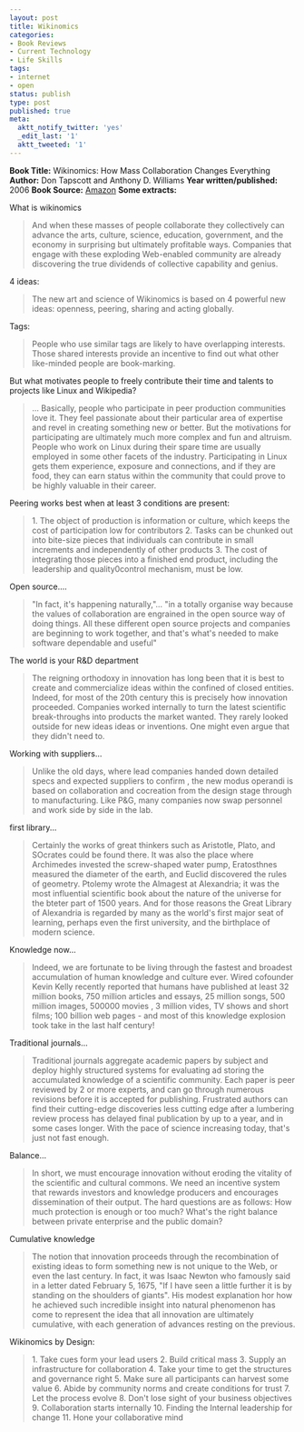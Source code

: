 ```yaml
---
layout: post
title: Wikinomics
categories:
- Book Reviews
- Current Technology
- Life Skills
tags:
- internet
- open
status: publish
type: post
published: true
meta:
  aktt_notify_twitter: 'yes'
  _edit_last: '1'
  aktt_tweeted: '1'
---
```

<strong>Book Title:</strong> Wikinomics: How Mass Collaboration Changes Everything
<strong> Author:</strong> Don Tapscott and Anthony D. Williams
<strong> Year written/published:</strong> 2006
<strong> Book Source:</strong> <a href="http://www.amazon.com/Wikinomics-Mass-Collaboration-Changes-Everything/dp/1591841380">Amazon</a>
<strong> Some extracts:</strong>

What is wikinomics
<blockquote>And when these masses of people collaborate they collectively can advance the arts, culture, science, education, government, and the economy in surprising but ultimately profitable ways. Companies that engage with these exploding Web-enabled community are already discovering the true dividends of collective capability and genius.</blockquote>
4 ideas:
<blockquote>The new art and science of Wikinomics is based on 4 powerful new ideas: openness, peering, sharing and acting globally.</blockquote>
Tags:
<blockquote>People who use similar tags are likely to have overlapping interests. Those shared interests provide an incentive to find out what other like-minded people are book-marking.</blockquote>
But what motivates people to freely contribute their time and talents to projects like Linux and Wikipedia?
<blockquote>... Basically, people who participate in peer production communities love it. They feel passionate about their particular area of expertise and revel in creating something new or better. But the motivations for participating are ultimately much more complex and fun and altruism. People who work on Linux during their spare time are usually employed in some other facets of the industry. Participating in Linux gets them experience, exposure and connections, and if they are food, they can earn status within the community that could prove to be highly valuable in their career.</blockquote>
Peering works best when at least 3 conditions are present:
<blockquote>1. The object of production is information or culture, which keeps the cost of participation low for contributors
2. Tasks can be chunked out into bite-size pieces that individuals can contribute in small increments and independently of other products
3. The cost of integrating those pieces into a finished end product, including the leadership and quality0control mechanism, must be low.</blockquote>
Open source....
<blockquote>"In fact, it's happening naturally,"... "in a totally organise way because the values of collaboration are engrained in the open source way of doing things. All these different open source projects and companies are beginning to work together, and that's what's needed to make software dependable and useful"</blockquote>
The world is your R&amp;D department
<blockquote>The reigning orthodoxy in innovation has long been that it is best to create and commercialize ideas within the confined of closed entities. Indeed, for most of the 20th century this is precisely how innovation proceeded. Companies worked internally to turn the latest scientific break-throughs into products the market wanted. They rarely looked outside for new ideas ideas or inventions. One might even argue that they didn't need to.</blockquote>
Working with suppliers...
<blockquote>Unlike the old days, where lead companies handed down detailed specs and expected suppliers to confirm , the new modus operandi is based on collaboration and cocreation from the design stage through to manufacturing. Like P&amp;G, many companies now swap personnel and work side by side in the lab.</blockquote>
first library...
<blockquote>Certainly the works of great thinkers such as Aristotle, Plato, and SOcrates could be found there. It was also the place where Archimedes invested the screw-shaped water pump, Eratosthnes measured the diameter of the earth, and Euclid discovered the rules of geometry. Ptolemy wrote the Almagest at Alexandria; it was the most influential scientific book about the nature of the universe for the bteter part of 1500 years. And for those reasons the Great Library of Alexandria is regarded by many as the world's first major seat of learning, perhaps even the first university, and the birthplace of modern science.</blockquote>
Knowledge now...
<blockquote>Indeed, we are fortunate to be living through the fastest and broadest accumulation of human knowledge and culture ever. Wired cofounder Kevin Kelly recently reported that humans have published at least 32 million books, 750 million articles and essays, 25 million songs, 500 million images, 500000 movies , 3 million vides, TV shows and short films; 100 billion web pages - and most of this knowledge explosion took take in the last half century!</blockquote>
Traditional journals...
<blockquote>Traditional journals aggregate academic papers by subject and deploy highly structured systems for evaluating ad storing the accumulated knowledge of a scientific community. Each paper is peer reviewed by 2 or more experts, and can go through numerous revisions before it is accepted for publishing. Frustrated authors can find their cutting-edge discoveries less cutting edge after a lumbering review process has delayed final publication by up to a year, and in some cases longer. With the pace of science increasing today, that's just not fast enough.</blockquote>
Balance...
<blockquote>In short, we must encourage innovation without eroding the vitality of the scientific and cultural commons. We need an incentive system that rewards investors and knowledge producers and encourages dissemination of their output. The hard questions are as follows: How much protection is enough or too much? What's the right balance between private enterprise and the public domain?</blockquote>
Cumulative knowledge
<blockquote>The notion that innovation proceeds through the recombination of existing ideas to form something new is not unique to the Web, or even the last century. In fact,  it was Isaac Newton who famously said in a letter dated February 5, 1675, "If I have seen a little further it is by standing on the shoulders of giants". His modest explanation hor how he achieved such incredible insight into natural phenomenon has come to represent the idea that all innovation are ultimately cumulative, with each generation of advances resting on the previous.</blockquote>
Wikinomics by Design:
<blockquote>1. Take cues form your lead users
2. Build critical mass
3. Supply an infrastructure for collaboration
4. Take your time to get the structures and governance right
5. Make sure all participants can harvest some value
6. Abide by community norms and create conditions for trust
7. Let the process evolve
8. Don't lose sight of your business objectives
9. Collaboration starts internally
10. Finding the Internal leadership for change
11. Hone your collaborative mind</blockquote>
